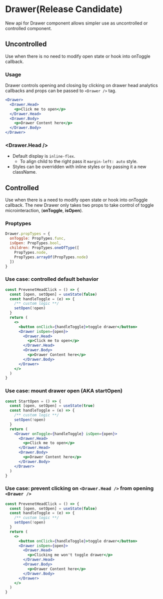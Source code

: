 # Drawer(Release Candidate)

New api for Drawer component allows simpler use as uncontrolled or controlled component.

## Uncontrolled
Use when there is no need to modify open state or hook into onToggle callback.

### Usage
Drawer controls opening and closing by clicking on drawer head analytics callbacks and props can be passed to `<Drawer />` tag.
```jsx
<Drawer>
  <Drawer.Head>
    <p>Click me to open</p>
  </Drawer.Head>
  <Drawer.Body>
    <p>Drawer Content here</p>
  </Drawer.Body>
</Drawer>
```

### <Drawer.Head /> 

- Default display is `inline-flex`.
  - To align  child to the right pass it `margin-left: auto` style.
- Styles can be overridden with inline styles or by passing it a new className. 

## Controlled
Use when there is a need to modify open state or hook into onToggle callback. The new Drawer only takes two props to take control of toggle microinteraction, (**onToggle**, **isOpen**).

### Proptypes
```js
Drawer.propTypes = {
  onToggle: PropTypes.func,
  isOpen: PropTypes.bool,
  children: PropTypes.oneOfType([
    PropTypes.node,
    PropTypes.arrayOf(PropTypes.node)
  ])
}
```

### Use case: controlled default behavior

```jsx
const PrevenetHeadClick = () => {
  const [open, setOpen] = useState(false)
  const handleToggle = (e) => {
    /** custom logic **/
    setOpen(!open)
  }
  return (
    <>
      <button onClick={handleToggle}>toggle drawer</button>
      <Drawer isOpen={open}>
        <Drawer.Head>
          <p>Click me to open</p>
        </Drawer.Head>
        <Drawer.Body>
          <p>Drawer Content here</p>
        </Drawer.Body>
      </Drawer>
    </>
  )
}
```


### Use case: mount drawer open (AKA startOpen)

```jsx
const StartOpen = () => {
  const [open, setOpen] = useState(true)
  const handleToggle = (e) => {
    /** custom logic **/
    setOpen(!open)
  }
  return (
    <Drawer onToggle={handleToggle} isOpen={open}>
      <Drawer.Head>
        <p>Click me to open</p>
      </Drawer.Head>
      <Drawer.Body>
        <p>Drawer Content here</p>
      </Drawer.Body>
    </Drawer>
  )
}
```

### Use case: prevent clicking on `<Drawer.Head />` from opening `<Drawer />`

```jsx
const PrevenetHeadClick = () => {
  const [open, setOpen] = useState(false)
  const handleToggle = (e) => {
    /** custom logic **/
    setOpen(!open)
  }
  return (
    <>
      <button onClick={handleToggle}>toggle drawer</button>
      <Drawer isOpen={open}>
        <Drawer.Head>
          <p>Clicking me won't toggle drawer</p>
        </Drawer.Head>
        <Drawer.Body>
          <p>Drawer Content here</p>
        </Drawer.Body>
      </Drawer>
    </>
  )
}
```